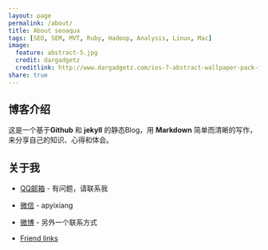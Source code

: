 ```yaml
---
layout: page
permalink: /about/
title: About seoaqua
tags: [SEO, SEM, MVT, Ruby, Hadoop, Analysis, Linux, Mac]
image:
  feature: abstract-5.jpg
  credit: dargadgetz
  creditlink: http://www.dargadgetz.com/ios-7-abstract-wallpaper-pack-for-iphone-5-and-ipod-touch-retina/
share: true
---
```

## 博客介绍

  这是一个基于**Github** 和 **jekyll** 的静态Blog，用 **Markdown** 简单而清晰的写作，来分享自己的知识、心得和体会。

## 关于我
- [QQ邮箱](553784520@qq.com) - 有问题，请联系我
- [微信]() - apyixiang
- [微博](http://weibo.com/p/1005053240479372/home?from=page_100505&mod=TAB#place) - 另外一个联系方式

- [Friend links](/links/)
